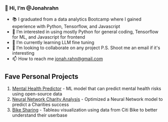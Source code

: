 ### 👋 Hi, I’m @Jonahrahn
- 📚 I graduated from a data analytics Bootcamp where I gained experience with Python, Tensorflow, and Javascript
- 👀 I’m interested in using mostly Python for general coding, Tensorflow for ML, and Javascript for frontend
- 🌱 I’m currently learning LLM fine tuning
- 💞️ I’m looking to collaborate on any project   P.S. Shoot me an email if it's interesting
- 📫 How to reach me jonah.rahn@gmail.com  

## Fave Personal Projects
1. [Mental Health Predictor](https://github.com/Jonahrahn/Mental_Health_Predictor) -  ML model that can predict mental health risks using open-source data
2. [Neural Network Charity Analysis](https://github.com/Jonahrahn/Neural_Network_Charity_Analysis) - Optimized a Neural Network model to predict a Charities success
3. [Bike Sharing](https://github.com/Jonahrahn/BikeSharing) -  Tableau visualization using data from Citi Bike to better understand their userbase
<!---
Jonahrahn/Jonahrahn is a ✨ special ✨ repository because its `README.md` (this file) appears on your GitHub profile.
You can click the Preview link to take a look at your changes.
--->
